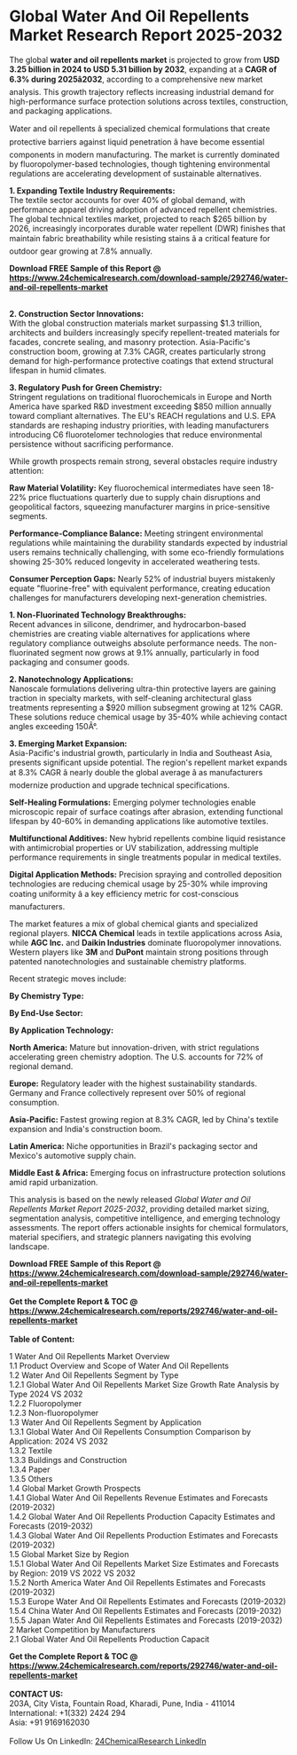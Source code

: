 <h1>Global Water And Oil Repellents Market Research Report 2025-2032</h1><p>The global <strong>water and oil repellents market</strong> is projected to grow from <strong>USD 3.25 billion in 2024 to USD 5.31 billion by 2032</strong>, expanding at a <strong>CAGR of 6.3% during 2025â2032</strong>, according to a comprehensive new market analysis. This growth trajectory reflects increasing industrial demand for high-performance surface protection solutions across textiles, construction, and packaging applications.</p><p>Water and oil repellents â specialized chemical formulations that create protective barriers against liquid penetration â have become essential components in modern manufacturing. The market is currently dominated by fluoropolymer-based technologies, though tightening environmental regulations are accelerating development of sustainable alternatives.</p><p><strong>1. Expanding Textile Industry Requirements:</strong><br>
The textile sector accounts for over 40% of global demand, with performance apparel driving adoption of advanced repellent chemistries. The global technical textiles market, projected to reach $265 billion by 2026, increasingly incorporates durable water repellent (DWR) finishes that maintain fabric breathability while resisting stains â a critical feature for outdoor gear growing at 7.8% annually.</p><div><b>Download FREE Sample of this Report @ 
            <a href="https://www.24chemicalresearch.com/download-sample/292746/water-and-oil-repellents-market">
            https://www.24chemicalresearch.com/download-sample/292746/water-and-oil-repellents-market</a></b></div><br><p><strong>2. Construction Sector Innovations:</strong><br>
With the global construction materials market surpassing $1.3 trillion, architects and builders increasingly specify repellent-treated materials for facades, concrete sealing, and masonry protection. Asia-Pacific's construction boom, growing at 7.3% CAGR, creates particularly strong demand for high-performance protective coatings that extend structural lifespan in humid climates.</p><p><strong>3. Regulatory Push for Green Chemistry:</strong><br>
Stringent regulations on traditional fluorochemicals in Europe and North America have sparked R&amp;D investment exceeding $850 million annually toward compliant alternatives. The EU's REACH regulations and U.S. EPA standards are reshaping industry priorities, with leading manufacturers introducing C6 fluorotelomer technologies that reduce environmental persistence without sacrificing performance.</p><p>While growth prospects remain strong, several obstacles require industry attention:</p><p><strong>Raw Material Volatility:</strong> Key fluorochemical intermediates have seen 18-22% price fluctuations quarterly due to supply chain disruptions and geopolitical factors, squeezing manufacturer margins in price-sensitive segments.</p><p><strong>Performance-Compliance Balance:</strong> Meeting stringent environmental regulations while maintaining the durability standards expected by industrial users remains technically challenging, with some eco-friendly formulations showing 25-30% reduced longevity in accelerated weathering tests.</p><p><strong>Consumer Perception Gaps:</strong> Nearly 52% of industrial buyers mistakenly equate "fluorine-free" with equivalent performance, creating education challenges for manufacturers developing next-generation chemistries.</p><p><strong>1. Non-Fluorinated Technology Breakthroughs:</strong><br>
Recent advances in silicone, dendrimer, and hydrocarbon-based chemistries are creating viable alternatives for applications where regulatory compliance outweighs absolute performance needs. The non-fluorinated segment now grows at 9.1% annually, particularly in food packaging and consumer goods.</p><p><strong>2. Nanotechnology Applications:</strong><br>
Nanoscale formulations delivering ultra-thin protective layers are gaining traction in specialty markets, with self-cleaning architectural glass treatments representing a $920 million subsegment growing at 12% CAGR. These solutions reduce chemical usage by 35-40% while achieving contact angles exceeding 150Â°.</p><p><strong>3. Emerging Market Expansion:</strong><br>
Asia-Pacific's industrial growth, particularly in India and Southeast Asia, presents significant upside potential. The region's repellent market expands at 8.3% CAGR â nearly double the global average â as manufacturers modernize production and upgrade technical specifications.</p><p><strong>Self-Healing Formulations:</strong> Emerging polymer technologies enable microscopic repair of surface coatings after abrasion, extending functional lifespan by 40-60% in demanding applications like automotive textiles.</p><p><strong>Multifunctional Additives:</strong> New hybrid repellents combine liquid resistance with antimicrobial properties or UV stabilization, addressing multiple performance requirements in single treatments popular in medical textiles.</p><p><strong>Digital Application Methods:</strong> Precision spraying and controlled deposition technologies are reducing chemical usage by 25-30% while improving coating uniformity â a key efficiency metric for cost-conscious manufacturers.</p><p>The market features a mix of global chemical giants and specialized regional players. <strong>NICCA Chemical</strong> leads in textile applications across Asia, while <strong>AGC Inc.</strong> and <strong>Daikin Industries</strong> dominate fluoropolymer innovations. Western players like <strong>3M</strong> and <strong>DuPont</strong> maintain strong positions through patented nanotechnologies and sustainable chemistry platforms.</p><p>Recent strategic moves include:</p><p><strong>By Chemistry Type:</strong></p><p><strong>By End-Use Sector:</strong></p><p><strong>By Application Technology:</strong></p><p><strong>North America:</strong> Mature but innovation-driven, with strict regulations accelerating green chemistry adoption. The U.S. accounts for 72% of regional demand.</p><p><strong>Europe:</strong> Regulatory leader with the highest sustainability standards. Germany and France collectively represent over 50% of regional consumption.</p><p><strong>Asia-Pacific:</strong> Fastest growing region at 8.3% CAGR, led by China's textile expansion and India's construction boom.</p><p><strong>Latin America:</strong> Niche opportunities in Brazil's packaging sector and Mexico's automotive supply chain.</p><p><strong>Middle East &amp; Africa:</strong> Emerging focus on infrastructure protection solutions amid rapid urbanization.</p><p>This analysis is based on the newly released <em>Global Water and Oil Repellents Market Report 2025-2032</em>, providing detailed market sizing, segmentation analysis, competitive intelligence, and emerging technology assessments. The report offers actionable insights for chemical formulators, material specifiers, and strategic planners navigating this evolving landscape.</p><div><b>Download FREE Sample of this Report @ 
            <a href="https://www.24chemicalresearch.com/download-sample/292746/water-and-oil-repellents-market">
            https://www.24chemicalresearch.com/download-sample/292746/water-and-oil-repellents-market</a></b></div><br><div><b>Get the Complete Report & TOC @ 
            <a href="https://www.24chemicalresearch.com/reports/292746/water-and-oil-repellents-market">
            https://www.24chemicalresearch.com/reports/292746/water-and-oil-repellents-market</a></b></div><br>
            <b>Table of Content:</b><p>1 Water And Oil Repellents Market Overview<br />
    1.1 Product Overview and Scope of Water And Oil Repellents<br />
    1.2 Water And Oil Repellents Segment by Type<br />
        1.2.1 Global Water And Oil Repellents Market Size Growth Rate Analysis by Type 2024 VS 2032<br />
        1.2.2 Fluoropolymer<br />
        1.2.3 Non-fluoropolymer<br />
    1.3 Water And Oil Repellents Segment by Application<br />
        1.3.1 Global Water And Oil Repellents Consumption Comparison by Application: 2024 VS 2032<br />
        1.3.2 Textile<br />
        1.3.3 Buildings and Construction<br />
        1.3.4 Paper<br />
        1.3.5 Others<br />
    1.4 Global Market Growth Prospects<br />
        1.4.1 Global Water And Oil Repellents Revenue Estimates and Forecasts (2019-2032)<br />
        1.4.2 Global Water And Oil Repellents Production Capacity Estimates and Forecasts (2019-2032)<br />
        1.4.3 Global Water And Oil Repellents Production Estimates and Forecasts (2019-2032)<br />
    1.5 Global Market Size by Region<br />
        1.5.1 Global Water And Oil Repellents Market Size Estimates and Forecasts by Region: 2019 VS 2022 VS 2032<br />
        1.5.2 North America Water And Oil Repellents Estimates and Forecasts (2019-2032)<br />
        1.5.3 Europe Water And Oil Repellents Estimates and Forecasts (2019-2032)<br />
        1.5.4 China Water And Oil Repellents Estimates and Forecasts (2019-2032)<br />
        1.5.5 Japan Water And Oil Repellents Estimates and Forecasts (2019-2032)<br />
2 Market Competition by Manufacturers<br />
    2.1 Global Water And Oil Repellents Production Capacit</p><div><b>Get the Complete Report & TOC @ 
            <a href="https://www.24chemicalresearch.com/reports/292746/water-and-oil-repellents-market">
            https://www.24chemicalresearch.com/reports/292746/water-and-oil-repellents-market</a></b></div><br><b>CONTACT US:</b><br>
            203A, City Vista, Fountain Road, Kharadi, Pune, India - 411014<br>
            International: +1(332) 2424 294<br>
            Asia: +91 9169162030 <br><br>
            Follow Us On LinkedIn: <a href="https://www.linkedin.com/company/24chemicalresearch/">24ChemicalResearch LinkedIn</a>